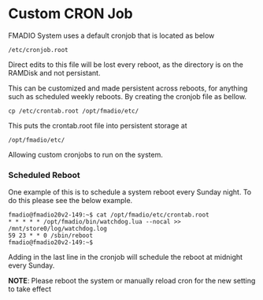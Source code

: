 # Custom CRON Job

FMADIO System uses a default cronjob that is located as below

```
/etc/cronjob.root
```

Direct edits to this file will be lost every reboot, as the directory is on the RAMDisk and not persistant.

This can be customized and made persistent across reboots, for anything such as scheduled weekly reboots. By creating the cronjob file as bellow.

```
cp /etc/crontab.root /opt/fmadio/etc/
```

This puts the crontab.root file into persistent storage at

```
/opt/fmadio/etc/
```

Allowing custom cronjobs to run on the system.

### Scheduled Reboot

One example of this is to schedule a system reboot every Sunday night. To do this please see the below example.

```
fmadio@fmadio20v2-149:~$ cat /opt/fmadio/etc/crontab.root
* * * * * /opt/fmadio/bin/watchdog.lua --nocal >> /mnt/store0/log/watchdog.log
59 23 * * 0 /sbin/reboot
fmadio@fmadio20v2-149:~$
```

Adding in the last line in the cronjob will schedule the reboot at midnight every Sunday.

**NOTE**: Please reboot the system or manually reload cron for the new setting to take effect
